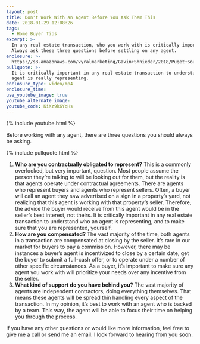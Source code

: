 ```yaml
---
layout: post
title: Don't Work With an Agent Before You Ask Them This
date: 2018-01-29 12:08:26
tags:
  - Home Buyer Tips
excerpt: >-
  In any real estate transaction, who you work with is critically important.
  Always ask these three questions before settling on any agent.
enclosure: >-
  https://s3.amazonaws.com/vyralmarketing/Gavin+Shnieder/2018/Puget+Sound+Real+Estate+Agent-+Don%2527t+work+with+an+agent+till+you+ask+these+3+questions%2521.mp4
pullquote: >-
  It is critically important in any real estate transaction to understand who an
  agent is really representing.
enclosure_type: video/mp4
enclosure_time:
use_youtube_image: true
youtube_alternate_image:
youtube_code: KiKz9k6YqHs
---
```



{% include youtube.html %}

Before working with any agent, there are three questions you should always be asking.

{% include pullquote.html %}

1. **Who are you contractually obligated to represent?** This is a commonly overlooked, but very important, question. Most people assume the person they’re talking to will be looking out for them, but the reality is that agents operate under contractual agreements. There are agents who represent buyers and agents who represent sellers. Often, a buyer will call an agent they saw advertised on a sign in a property’s yard, not realizing that this agent is working with that property’s seller. Therefore, the advice the buyer would receive from this agent would be in the seller’s best interest, not theirs. It is critically important in any real estate transaction to understand who an agent is representing, and to make sure that you are represented, yourself.
2. **How are you compensated?** The vast majority of the time, both agents in a transaction are compensated at closing by the seller. It’s rare in our market for buyers to pay a commission. However, there may be instances a buyer’s agent is incentivized to close by a certain date, get the buyer to submit a full-cash offer, or to operate under a number of other specific circumstances. As a buyer, it’s important to make sure any agent you work with will prioritize your needs over any incentive from the seller.
3. **What kind of support do you have behind you?** The vast majority of agents are independent contractors, doing everything themselves. That means these agents will be spread thin handling every aspect of the transaction. In my opinion, it’s best to work with an agent who is backed by a team. This way, the agent will be able to focus their time on helping you through the process.

If you have any other questions or would like more information, feel free to give me a call or send me an email. I look forward to hearing from you soon.